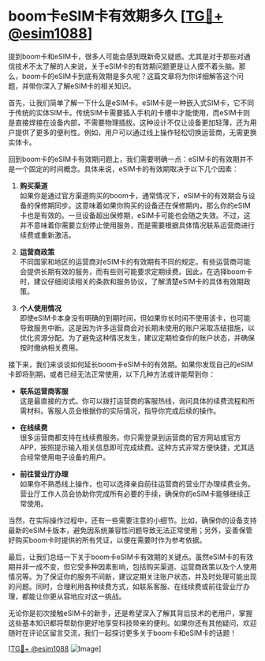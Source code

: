 # boom卡eSIM卡有效期多久 [[TG💪+ @esim1088](https://t.me/s/esim1088)]

提到boom卡和eSIM卡，很多人可能会感到既新奇又疑惑。尤其是对于那些对通信技术不太了解的人来说，关于eSIM卡的有效期问题更是让人摸不着头脑。那么，boom卡的eSIM卡到底有效期是多久呢？这篇文章将为你详细解答这个问题，并带你深入了解eSIM卡的相关知识。

首先，让我们简单了解一下什么是eSIM卡。eSIM卡是一种嵌入式SIM卡，它不同于传统的实体SIM卡。传统SIM卡需要插入手机的卡槽中才能使用，而eSIM卡则是直接焊接在设备内部，不需要物理插拔。这种设计不仅让设备更加轻薄，还为用户提供了更多的便利性。例如，用户可以通过线上操作轻松切换运营商，无需更换实体卡。

回到boom卡的eSIM卡有效期问题上，我们需要明确一点：eSIM卡的有效期并不是一个固定的时间概念。具体来说，eSIM卡的有效期取决于以下几个因素：

1. **购买渠道**  
   如果你是通过官方渠道购买的boom卡，通常情况下，eSIM卡的有效期会与设备的保修期同步。这意味着如果你购买的设备还在保修期内，那么你的eSIM卡也是有效的。一旦设备超出保修期，eSIM卡可能也会随之失效。不过，这并不意味着你需要立刻停止使用服务，而是需要根据具体情况联系运营商进行续费或重新激活。

2. **运营商政策**  
   不同国家和地区的运营商对eSIM卡的有效期有不同的规定。有些运营商可能会提供长期有效的服务，而有些则可能要求定期续费。因此，在选择boom卡时，建议仔细阅读相关的条款和服务协议，了解清楚eSIM卡的具体有效期政策。

3. **个人使用情况**  
   即使eSIM卡本身没有明确的到期时间，但如果你长时间不使用该卡，也可能导致服务中断。这是因为许多运营商会对长期未使用的账户采取冻结措施，以优化资源分配。为了避免这种情况发生，建议定期检查你的账户状态，并确保按时缴纳相关费用。

接下来，我们来谈谈如何延长boom卡eSIM卡的有效期。如果你发现自己的eSIM卡即将到期，或者已经无法正常使用，以下几种方法或许能帮到你：

- **联系运营商客服**  
  这是最直接的方式。你可以拨打运营商的客服热线，询问具体的续费流程和所需材料。客服人员会根据你的实际情况，指导你完成后续的操作。

- **在线续费**  
  很多运营商都支持在线续费服务。你只需登录到运营商的官方网站或官方APP，按照提示输入相关信息即可完成续费。这种方式非常方便快捷，尤其适合经常使用电子设备的用户。

- **前往营业厅办理**  
  如果你不熟悉线上操作，也可以选择亲自前往运营商的营业厅办理续费业务。营业厅工作人员会协助你完成所有必要的手续，确保你的eSIM卡能够继续正常使用。

当然，在实际操作过程中，还有一些需要注意的小细节。比如，确保你的设备支持最新的eSIM卡版本，避免因系统兼容性问题导致无法正常使用；另外，妥善保管好购买boom卡时提供的所有凭证，以便在需要时作为参考依据。

最后，让我们总结一下关于boom卡eSIM卡有效期的关键点。虽然eSIM卡的有效期并非一成不变，但它受多种因素影响，包括购买渠道、运营商政策以及个人使用情况等。为了保证你的服务不间断，建议定期关注账户状态，并及时处理可能出现的问题。同时，合理利用各种续费方式，如联系客服、在线续费或前往营业厅办理，都能让你更从容地应对这一挑战。

无论你是初次接触eSIM卡的新手，还是希望深入了解其背后技术的老用户，掌握这些基本知识都将帮助你更好地享受科技带来的便利。如果你还有其他疑问，欢迎随时在评论区留言交流，我们一起探讨更多关于boom卡和eSIM卡的话题！

[[TG💪+ @esim1088](https://t.me/s/esim1088) ![Image](https://i.postimg.cc/4NQfJmqS/Snipaste-2025-05-13-00-14-12.png)]